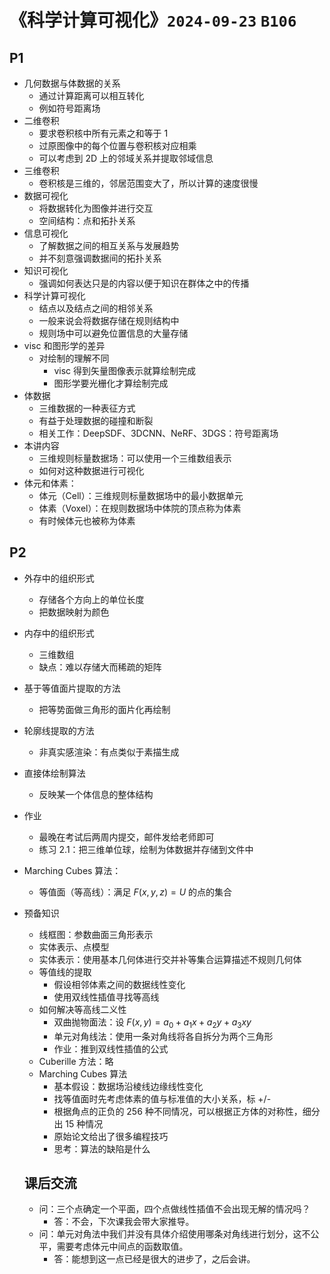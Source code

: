  

# 《科学计算可视化》`2024-09-23` `B106`

## P1

- 几何数据与体数据的关系
  - 通过计算距离可以相互转化
  - 例如符号距离场
- 二维卷积
  - 要求卷积核中所有元素之和等于 1
  - 过原图像中的每个位置与卷积核对应相乘
  - 可以考虑到 2D 上的邻域关系并提取邻域信息
- 三维卷积
  - 卷积核是三维的，邻居范围变大了，所以计算的速度很慢
- 数据可视化
  - 将数据转化为图像并进行交互
  - 空间结构：点和拓扑关系
- 信息可视化
  - 了解数据之间的相互关系与发展趋势
  - 并不刻意强调数据间的拓扑关系
- 知识可视化
  - 强调如何表达只是的内容以便于知识在群体之中的传播
- 科学计算可视化
  - 结点以及结点之间的相邻关系
  - 一般来说会将数据存储在规则结构中
  - 规则场中可以避免位置信息的大量存储
- visc 和图形学的差异
  - 对绘制的理解不同
    - visc 得到矢量图像表示就算绘制完成
    - 图形学要光栅化才算绘制完成
- 体数据
  - 三维数据的一种表征方式
  - 有益于处理数据的碰撞和断裂
  - 相关工作：DeepSDF、3DCNN、NeRF、3DGS：符号距离场
- 本讲内容
  - 三维规则标量数据场：可以使用一个三维数组表示
  - 如何对这种数据进行可视化
- 体元和体素：
  - 体元（Cell）：三维规则标量数据场中的最小数据单元
  - 体素（Voxel）：在规则数据场中体院的顶点称为体素
  - 有时候体元也被称为体素

## P2

- 外存中的组织形式

  - 存储各个方向上的单位长度
  - 把数据映射为颜色

- 内存中的组织形式

  - 三维数组
  - 缺点：难以存储大而稀疏的矩阵

- 基于等值面片提取的方法

  - 把等势面做三角形的面片化再绘制

- 轮廓线提取的方法

  - 非真实感渲染：有点类似于素描生成

- 直接体绘制算法

  - 反映某一个体信息的整体结构

- 作业

  - 最晚在考试后两周内提交，邮件发给老师即可
  - 练习 2.1：把三维单位球，绘制为体数据并存储到文件中

- Marching Cubes 算法：

  - 等值面（等高线）：满足 $F(x, y, z)=U$ 的点的集合

- 预备知识

  - 线框图：参数曲面三角形表示
  - 实体表示、点模型
  - 实体表示：使用基本几何体进行交并补等集合运算描述不规则几何体
  - 等值线的提取
    - 假设相邻体素之间的数据线性变化
    - 使用双线性插值寻找等高线
  - 如何解决等高线二义性
    - 双曲抛物面法：设 $F(x, y)=a_0+a_1x+a_2y+a_3xy$
    - 单元对角线法：使用一条对角线将各自拆分为两个三角形
    - 作业：推到双线性插值的公式
  - Cuberille 方法：略
  - Marching Cubes 算法
    - 基本假设：数据场沿棱线边缘线性变化
    - 找等值面时先考虑体素的值与标准值的大小关系，标 +/-
    - 根据角点的正负的 256 种不同情况，可以根据正方体的对称性，细分出 15 种情况
    - 原始论文给出了很多编程技巧
    - 思考：算法的缺陷是什么

  ## 课后交流

  - 问：三个点确定一个平面，四个点做线性插值不会出现无解的情况吗？
    - 答：不会，下次课我会带大家推导。
  - 问：单元对角法中我们并没有具体介绍使用哪条对角线进行划分，这不公平，需要考虑体元中间点的函数取值。
    - 答：能想到这一点已经是很大的进步了，之后会讲。

